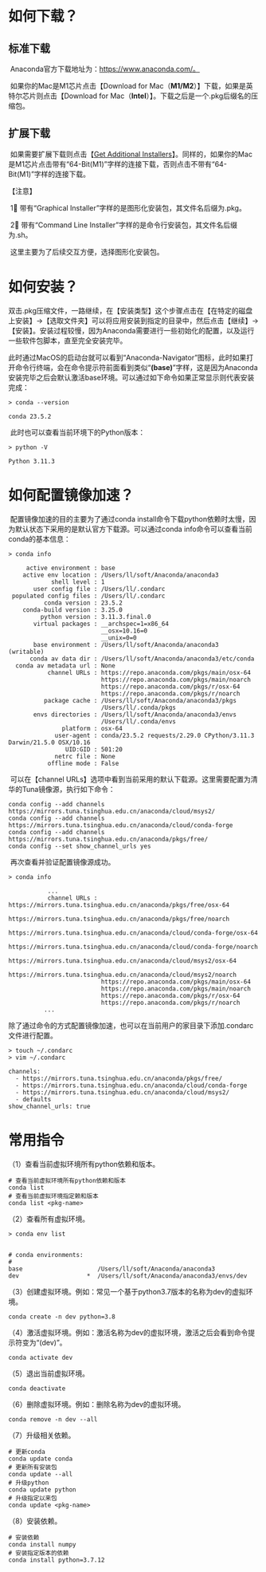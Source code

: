 # 如何下载？

## 标准下载

​		Anaconda官方下载地址为：https://www.anaconda.com/。

​		如果你的Mac是M1芯片点击【Download for Mac（**M1/M2**）】下载，如果是英特尔芯片则点击【Download for Mac（**Intel**）】。下载之后是一个.pkg后缀名的压缩包。

## 扩展下载

​		如果需要扩展下载则点击【[Get Additional Installers](https://www.anaconda.com/download#downloads)】。同样的，如果你的Mac是M1芯片点击带有“64-Bit(M1)”字样的连接下载，否则点击不带有“64-Bit(M1)”字样的连接下载。



【注意】

​		1⃣️ 带有“Graphical Installer”字样的是图形化安装包，其文件名后缀为.pkg。

​		2⃣️ 带有“Command Line Installer”字样的是命令行安装包，其文件名后缀为.sh。



​		这里主要为了后续交互方便，选择图形化安装包。

# 如何安装？

​		双击.pkg压缩文件，一路继续，在【安装类型】这个步骤点击在【在特定的磁盘上安装】->【选取文件夹】可以将应用安装到指定的目录中，然后点击【继续】->【安装】。安装过程较慢，因为Anaconda需要进行一些初始化的配置，以及运行一些软件包脚本，直至完全安装完毕。

​		此时通过MacOS的启动台就可以看到“Anaconda-Navigator”图标，此时如果打开命令行终端，会在命令提示符前面看到类似“**(base)**”字样，这是因为Anaconda安装完毕之后会默认激活base环境。可以通过如下命令如果正常显示则代表安装完成：

```shell
> conda --version

conda 23.5.2
```

​		此时也可以查看当前环境下的Python版本：

```shell
> python -V

Python 3.11.3
```



# 如何配置镜像加速？

​		配置镜像加速的目的主要为了通过conda install命令下载python依赖时太慢，因为默认状态下采用的是默认官方下载源。可以通过conda info命令可以查看当前conda的基本信息：

```shell
> conda info

     active environment : base
    active env location : /Users/ll/soft/Anaconda/anaconda3
            shell level : 1
       user config file : /Users/ll/.condarc
 populated config files : /Users/ll/.condarc
          conda version : 23.5.2
    conda-build version : 3.25.0
         python version : 3.11.3.final.0
       virtual packages : __archspec=1=x86_64
                          __osx=10.16=0
                          __unix=0=0
       base environment : /Users/ll/soft/Anaconda/anaconda3  (writable)
      conda av data dir : /Users/ll/soft/Anaconda/anaconda3/etc/conda
  conda av metadata url : None
           channel URLs : https://repo.anaconda.com/pkgs/main/osx-64
                          https://repo.anaconda.com/pkgs/main/noarch
                          https://repo.anaconda.com/pkgs/r/osx-64
                          https://repo.anaconda.com/pkgs/r/noarch
          package cache : /Users/ll/soft/Anaconda/anaconda3/pkgs
                          /Users/ll/.conda/pkgs
       envs directories : /Users/ll/soft/Anaconda/anaconda3/envs
                          /Users/ll/.conda/envs
               platform : osx-64
             user-agent : conda/23.5.2 requests/2.29.0 CPython/3.11.3 Darwin/21.5.0 OSX/10.16
                UID:GID : 501:20
             netrc file : None
           offline mode : False
```

​		可以在【channel URLs】选项中看到当前采用的默认下载源。这里需要配置为清华的Tuna镜像源，执行如下命令：

```shell
conda config --add channels https://mirrors.tuna.tsinghua.edu.cn/anaconda/cloud/msys2/
conda config --add channels https://mirrors.tuna.tsinghua.edu.cn/anaconda/cloud/conda-forge
conda config --add channels https://mirrors.tuna.tsinghua.edu.cn/anaconda/pkgs/free/
conda config --set show_channel_urls yes
```

​		再次查看并验证配置镜像源成功。

```shell
> conda info

           ...
           channel URLs : https://mirrors.tuna.tsinghua.edu.cn/anaconda/pkgs/free/osx-64
                          https://mirrors.tuna.tsinghua.edu.cn/anaconda/pkgs/free/noarch
                          https://mirrors.tuna.tsinghua.edu.cn/anaconda/cloud/conda-forge/osx-64
                          https://mirrors.tuna.tsinghua.edu.cn/anaconda/cloud/conda-forge/noarch
                          https://mirrors.tuna.tsinghua.edu.cn/anaconda/cloud/msys2/osx-64
                          https://mirrors.tuna.tsinghua.edu.cn/anaconda/cloud/msys2/noarch
                          https://repo.anaconda.com/pkgs/main/osx-64
                          https://repo.anaconda.com/pkgs/main/noarch
                          https://repo.anaconda.com/pkgs/r/osx-64
                          https://repo.anaconda.com/pkgs/r/noarch
          ...
```

​		除了通过命令的方式配置镜像加速，也可以在当前用户的家目录下添加.condarc文件进行配置。

```shell
> touch ~/.condarc
> vim ~/.condarc

channels:
  - https://mirrors.tuna.tsinghua.edu.cn/anaconda/pkgs/free/
  - https://mirrors.tuna.tsinghua.edu.cn/anaconda/cloud/conda-forge
  - https://mirrors.tuna.tsinghua.edu.cn/anaconda/cloud/msys2/
  - defaults
show_channel_urls: true
```

# 常用指令

（1）查看当前虚拟环境所有python依赖和版本。

```shell
# 查看当前虚拟环境所有python依赖和版本
conda list
# 查看当前虚拟环境指定赖和版本
conda list <pkg-name>
```

（2）查看所有虚拟环境。

```shell
> conda env list


# conda environments:
#
base                     /Users/ll/soft/Anaconda/anaconda3
dev                   *  /Users/ll/soft/Anaconda/anaconda3/envs/dev
```

（3）创建虚拟环境。例如：常见一个基于python3.7版本的名称为dev的虚拟环境。

```shell
conda create -n dev python=3.8
```

（4）激活虚拟环境。例如：激活名称为dev的虚拟环境，激活之后会看到命令提示符变为“(dev)”。

```shell
conda activate dev
```

（5）退出当前虚拟环境。

```shell
conda deactivate
```

（6）删除虚拟环境。例如：删除名称为dev的虚拟环境。

```shell
conda remove -n dev --all
```

（7）升级相关依赖。

```shell
# 更新conda
conda update conda
# 更新所有安装包
conda update --all
# 升级python
conda update python
# 升级指定以来包
conda update <pkg-name>
```

（8）安装依赖。

```shell
# 安装依赖
conda install numpy
# 安装指定版本的依赖
conda install python=3.7.12
```

